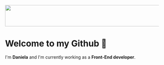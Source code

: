 <img src="https://www.solidbackgrounds.com/images/1920x1080/1920x1080-light-brown-solid-color-background.jpg" height="70" width="1000"> 

# Welcome to my Github 👋

I'm **Daniela** and I'm currently working as a **Front-End developer**.

